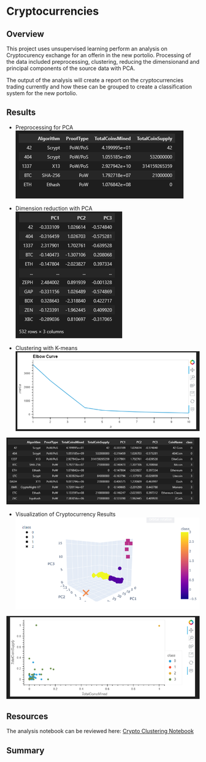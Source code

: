 # Cryptocurrencies

## Overview
This project uses unsupervised learning perform an analysis on Cryptocurency exchange for an offerin in the new portolio.  Processing of the data included
preprocessing, clustering, reducing the dimensionand and principal components of the source data with PCA.

The output of the analysis will create a report on the cryptocurrencies trading currently and how these can be grouped to create a classification system for the new portolio.

## Results
* Preprocessing for PCA<br>
![Alt text](https://github.com/SusanFair/Cryptocurrencies/blob/main/Resources/proprocess_pca.PNG)

* Dimension reduction with PCA
![Alt text](https://github.com/SusanFair/Cryptocurrencies/blob/main/Resources/dimension_reduction_pca.PNG)

* Clustering with K-means<br>
![Alt text](https://github.com/SusanFair/Cryptocurrencies/blob/main/Resources/Kmeans_elbow_curve.PNG)

![Alt text](https://github.com/SusanFair/Cryptocurrencies/blob/main/Resources/kmeans.PNG)

* Visualization of Cryptocurrency Results
![Alt text](https://github.com/SusanFair/Cryptocurrencies/blob/main/Resources/interactive_pca_data.PNG)

![Alt text](https://github.com/SusanFair/Cryptocurrencies/blob/main/Resources/scaled_data.PNG)

## Resources
The analysis notebook can be reviewed here:  [Crypto Clustering Notebook](https://github.com/SusanFair/Cryptocurrencies/blob/main/crypto_clustering.ipynb)


## Summary

